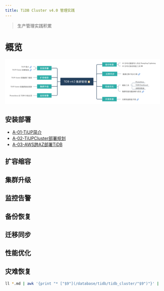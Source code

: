 ```yaml
---
title: TiDB Cluster v4.0 管理实践
---
```


> 生产管理实践积累

# 概览

![](pic/tidb_overview.png)

## 安装部署

* [A-01-TiUP简介](/database/tidb/tidb_cluster/A-01-TiUP简介.html)
* [A-02-TiUPCluster部署规划](/database/tidb/tidb_cluster/A-02-TiUPCluster部署规划.html)
* [A-03-AWS跨AZ部署TiDB](/database/tidb/tidb_cluster/A-03-AWS跨AZ部署TiDB.html)


## 扩容缩容

## 集群升级

## 监控告警

## 备份恢复

## 迁移同步

## 性能优化

## 灾难恢复



```bash
ll *.md | awk '{print "* ["$9"](/database/tidb/tidb_cluster/"$9")"}' | sed 's/.md//'|sed 's/.md/.html/g'
```

